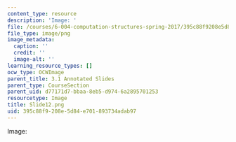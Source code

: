 ```yaml
---
content_type: resource
description: 'Image: '
file: /courses/6-004-computation-structures-spring-2017/395c88f9208e5d84e701893734adab97_Slide12.png
file_type: image/png
image_metadata:
  caption: ''
  credit: ''
  image-alt: ''
learning_resource_types: []
ocw_type: OCWImage
parent_title: 3.1 Annotated Slides
parent_type: CourseSection
parent_uid: d77171d7-bbaa-8eb5-d974-6a2895701253
resourcetype: Image
title: Slide12.png
uid: 395c88f9-208e-5d84-e701-893734adab97
---
```

Image: 

